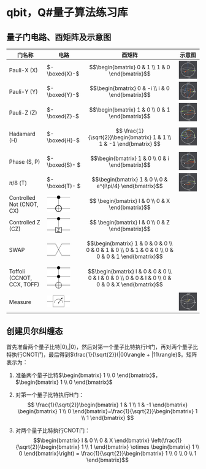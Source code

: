 # qbit，Q#量子算法练习库

## 量子门电路、酉矩阵及示意图
|门名称|电路|酉矩阵|示意图|
|---|---|---|---|
|Pauli-X (X)|$-\boxed{X}-$|$$\begin{bmatrix} 0 & 1 \\ 1 & 0 \end{bmatrix}$$|![X门](./images/Xgate.gif)|
|Pauli-Y (Y)|$-\boxed{Y}-$|$$\begin{bmatrix} 0 & -i \\ i & 0 \end{bmatrix}$$|![Y门](./images/Ygate.gif)|
|Pauli-Z (Z)|$-\boxed{Z}-$|$$\begin{bmatrix} 1 & 0 \\ 0 & 1 \end{bmatrix}$$|![Z门](./images/Zgate.gif)|
|Hadamard (H)|$-\boxed{H}-$|$$ \frac{1}{\sqrt{2}}\begin{bmatrix} 1 & 1 \\ 1 & -1 \end{bmatrix} $$|![H门](./images/Hgate.gif)|
|Phase (S, P)|$-\boxed{S}- $|$$\begin{bmatrix} 1 & 0 \\ 0 & i \end{bmatrix}$$|![S门](./images/Sgate.gif)|
|$\pi/8$ (T)|$-\boxed{T}- $|$$\begin{bmatrix} 1 & 0 \\ 0 & e^{i\pi/4} \end{bmatrix}$$|![T门](./images/Tgate.gif)|
|Controlled Not (CNOT, CX)|![CNOT门](./images/CNOTgate.png)|$$ \begin{bmatrix} I & 0 \\ 0 & X \end{bmatrix}$$|
|Controlled Z (CZ)|![CZ门](./images/CZgate.png)|$$ \begin{bmatrix} I & 0 \\ 0 & Z \end{bmatrix}$$||
|SWAP|![SWAP门](./images/SWAPgate.png)|$$\begin{bmatrix} 1 & 0 & 0 & 0 \\ 0 & 0 & 1 & 0 \\ 0 & 1 & 0 & 0 \\ 0 & 0 & 0 & 1 \end{bmatrix}$$||
|Toffoli (CCNOT, CCX, TOFF)|![TOFF门](./images/TOFFgate.png)|$$\begin{bmatrix} I & 0 & 0 & 0 \\ 0 & I & 0 & 0 \\ 0 & 0 & I & 0 \\ 0 & 0 & 0 & X \end{bmatrix}$$||
|Measure|![Measure门](./images/Measure.png)||![Measure门](./images/Measure.gif)|

## 创建贝尔纠缠态
首先准备两个量子比特$|0\rangle, |0\rangle$，然后对第一个量子比特执行H门，再对两个量子比特执行CNOT门，最后得到$\frac{1}{\sqrt{2}}(|00\rangle + |11\rangle)$。矩阵表示为：

1. 准备两个量子比特$\begin{bmatrix} 1 \\ 0 \end{bmatrix}$，$\begin{bmatrix} 1 \\ 0 \end{bmatrix}$

2. 对第一个量子比特执行H门：$$ \frac{1}{\sqrt{2}}\begin{bmatrix} 1 & 1 \\ 1 & -1 \end{bmatrix} \begin{bmatrix} 1 \\ 0 \end{bmatrix}=\frac{1}{\sqrt{2}}\begin{bmatrix} 1 \\ 1 \end{bmatrix} $$

3. 对两个量子比特执行CNOT门：$$\begin{bmatrix} I & 0 \\ 0 & X \end{bmatrix} \left(\frac{1}{\sqrt{2}}\begin{bmatrix} 1 \\ 1 \end{bmatrix} \otimes \begin{bmatrix} 1 \\ 0 \end{bmatrix}\right) = \frac{1}{\sqrt{2}}\begin{bmatrix} 1 \\ 0 \\ 0 \\ 1 \end{bmatrix}$$